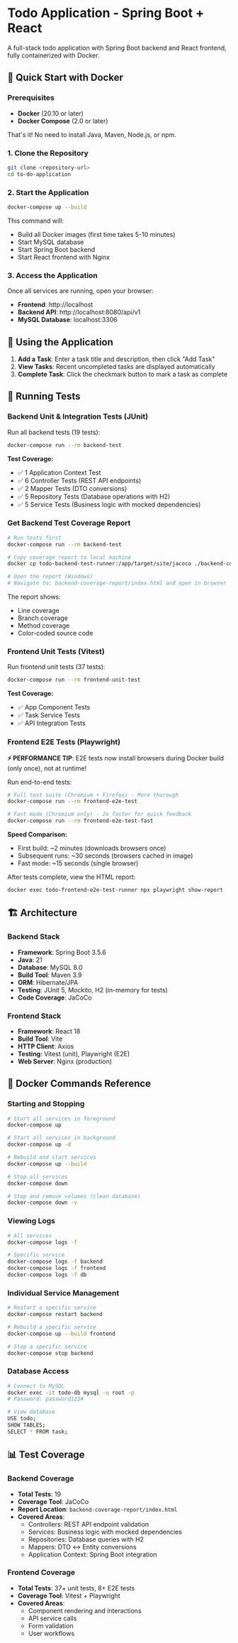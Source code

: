 # Todo Application - Spring Boot + React

A full-stack todo application with Spring Boot backend and React frontend, fully containerized with Docker.

## 🚀 Quick Start with Docker

### Prerequisites

- **Docker** (20.10 or later)
- **Docker Compose** (2.0 or later)

That's it! No need to install Java, Maven, Node.js, or npm.

### 1. Clone the Repository

```bash
git clone <repository-url>
cd to-do-application
```

### 2. Start the Application

```bash
docker-compose up --build
```

This command will:
- Build all Docker images (first time takes 5-10 minutes)
- Start MySQL database
- Start Spring Boot backend
- Start React frontend with Nginx

### 3. Access the Application

Once all services are running, open your browser:

- **Frontend**: http://localhost
- **Backend API**: http://localhost:8080/api/v1
- **MySQL Database**: localhost:3306

## 🎯 Using the Application

1. **Add a Task**: Enter a task title and description, then click "Add Task"
2. **View Tasks**: Recent uncompleted tasks are displayed automatically
3. **Complete Task**: Click the checkmark button to mark a task as complete

## 🧪 Running Tests

### Backend Unit & Integration Tests (JUnit)

Run all backend tests (19 tests):

```bash
docker-compose run --rm backend-test
```

**Test Coverage:**
- ✅ 1 Application Context Test
- ✅ 6 Controller Tests (REST API endpoints)
- ✅ 2 Mapper Tests (DTO conversions)
- ✅ 5 Repository Tests (Database operations with H2)
- ✅ 5 Service Tests (Business logic with mocked dependencies)

### Get Backend Test Coverage Report

```bash
# Run tests first
docker-compose run --rm backend-test

# Copy coverage report to local machine
docker cp todo-backend-test-runner:/app/target/site/jacoco ./backend-coverage-report

# Open the report (Windows)
# Navigate to: backend-coverage-report/index.html and open in browser
```

The report shows:
- Line coverage
- Branch coverage
- Method coverage
- Color-coded source code

### Frontend Unit Tests (Vitest)

Run frontend unit tests (37 tests):

```bash
docker-compose run --rm frontend-unit-test
```

**Test Coverage:**
- ✅ App Component Tests
- ✅ Task Service Tests
- ✅ API Integration Tests

### Frontend E2E Tests (Playwright)

**⚡ PERFORMANCE TIP**: E2E tests now install browsers during Docker build (only once), not at runtime!

Run end-to-end tests:

```bash
# Full test suite (Chromium + Firefox) - More thorough
docker-compose run --rm frontend-e2e-test

# Fast mode (Chromium only) - 2x faster for quick feedback
docker-compose run --rm frontend-e2e-test-fast
```

**Speed Comparison:**
- First build: ~2 minutes (downloads browsers once)
- Subsequent runs: ~30 seconds (browsers cached in image)
- Fast mode: ~15 seconds (single browser)

After tests complete, view the HTML report:

```bash
docker exec todo-frontend-e2e-test-runner npx playwright show-report
```

## 🏗️ Architecture

### Backend Stack
- **Framework**: Spring Boot 3.5.6
- **Java**: 21
- **Database**: MySQL 8.0
- **Build Tool**: Maven 3.9
- **ORM**: Hibernate/JPA
- **Testing**: JUnit 5, Mockito, H2 (in-memory for tests)
- **Code Coverage**: JaCoCo

### Frontend Stack
- **Framework**: React 18
- **Build Tool**: Vite
- **HTTP Client**: Axios
- **Testing**: Vitest (unit), Playwright (E2E)
- **Web Server**: Nginx (production)


## 🔧 Docker Commands Reference

### Starting and Stopping

```bash
# Start all services in foreground
docker-compose up

# Start all services in background
docker-compose up -d

# Rebuild and start services
docker-compose up --build

# Stop all services
docker-compose down

# Stop and remove volumes (clean database)
docker-compose down -v
```

### Viewing Logs

```bash
# All services
docker-compose logs -f

# Specific service
docker-compose logs -f backend
docker-compose logs -f frontend
docker-compose logs -f db
```

### Individual Service Management

```bash
# Restart a specific service
docker-compose restart backend

# Rebuild a specific service
docker-compose up --build frontend

# Stop a specific service
docker-compose stop backend
```

### Database Access

```bash
# Connect to MySQL
docker exec -it todo-db mysql -u root -p
# Password: password123#

# View database
USE todo;
SHOW TABLES;
SELECT * FROM task;
```

## 📊 Test Coverage

### Backend Coverage
- **Total Tests**: 19
- **Coverage Tool**: JaCoCo
- **Report Location**: `backend-coverage-report/index.html`
- **Covered Areas**:
  - Controllers: REST API endpoint validation
  - Services: Business logic with mocked dependencies
  - Repositories: Database queries with H2
  - Mappers: DTO ↔ Entity conversions
  - Application Context: Spring Boot integration

### Frontend Coverage
- **Total Tests**: 37+ unit tests, 8+ E2E tests
- **Coverage Tool**: Vitest + Playwright
- **Covered Areas**:
  - Component rendering and interactions
  - API service calls
  - Form validation
  - User workflows





